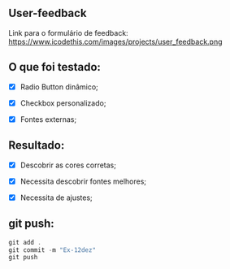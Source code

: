 ## User-feedback
Link para o formulário de feedback: https://www.icodethis.com/images/projects/user_feedback.png

## O que foi testado:
- [x] Radio Button dinâmico;
- [x] Checkbox personalizado;
- [x] Fontes externas;


## Resultado:
- [x] Descobrir as cores corretas;
- [x] Necessita descobrir fontes melhores;
- [x] Necessita de ajustes;


## git push:

```powershell
git add .
git commit -m "Ex-12dez"
git push
```
